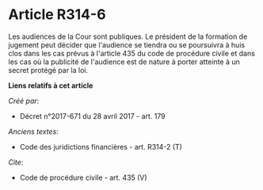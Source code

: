 # Article R314-6

Les audiences de la Cour sont publiques. Le président de la formation de jugement peut décider que l'audience se tiendra ou
se poursuivra à huis clos dans les cas prévus à l'article 435 du code de procédure civile et dans les cas où la publicité de
l'audience est de nature à porter atteinte à un secret protégé par la loi.

**Liens relatifs à cet article**

_Créé par_:

  - Décret n°2017-671 du 28 avril 2017 - art. 179

_Anciens textes_:

  - Code des juridictions financières - art. R314-2 (T)

_Cite_:

  - Code de procédure civile - art. 435 (V)
